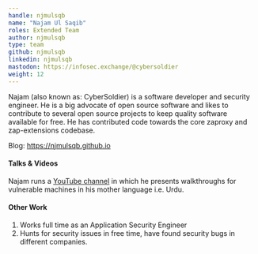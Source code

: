 ```yaml
---
handle: njmulsqb
name: "Najam Ul Saqib"
roles: Extended Team
author: njmulsqb
type: team
github: njmulsqb
linkedin: njmulsqb
mastodon: https://infosec.exchange/@cybersoldier
weight: 12
---
```


Najam (also known as: CyberSoldier) is a software developer and security engineer. 
He is a big advocate of open source software and likes to contribute to several open source projects 
to keep quality software available for free. 
He has contributed code towards the core zaproxy and zap-extensions codebase.

Blog: https://njmulsqb.github.io

#### Talks & Videos

Najam runs a [YouTube channel](https://youtube.com/channel/UC1igugJ0bSePPDqIWOje2ZA) in which he presents walkthroughs for vulnerable machines in his mother language i.e. Urdu. 


#### Other Work

1. Works full time as an Application Security Engineer
1. Hunts for security issues in free time, have found security bugs in different companies.